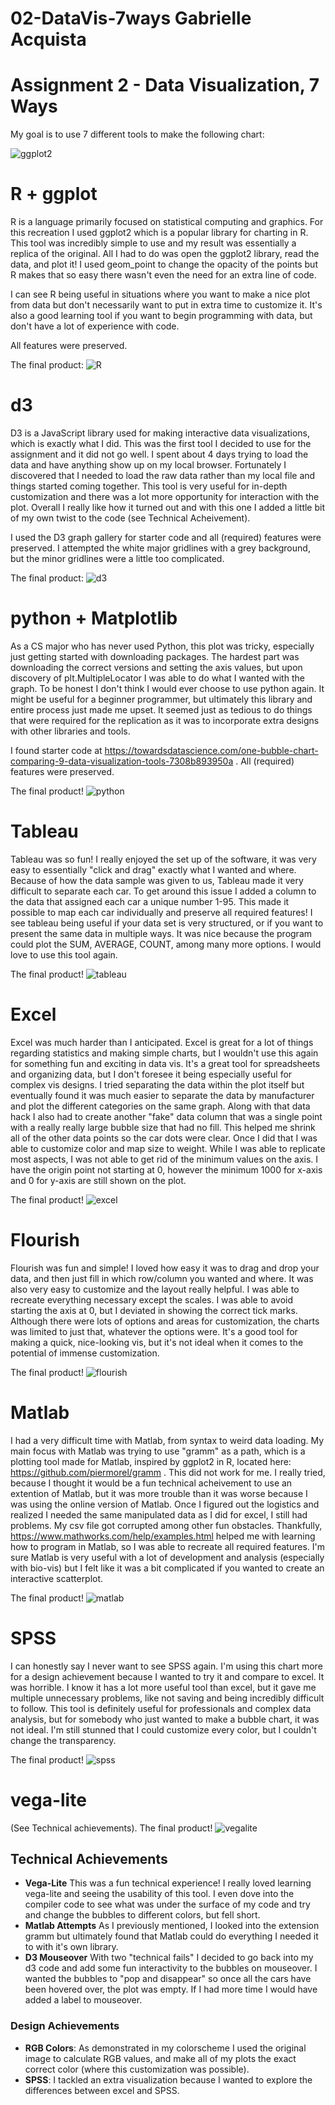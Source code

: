 # 02-DataVis-7ways Gabrielle Acquista

Assignment 2 - Data Visualization, 7 Ways  
===


My goal is to use 7 different tools to make the following chart:

![ggplot2](img/ORIGINAL.png)


# R + ggplot

R is a language primarily focused on statistical computing and graphics.
For this recreation I used ggplot2 which is a popular library for charting  in R. 
This tool was incredibly simple to use and my result was essentially a replica of the original.
All I had to do was open the ggplot2 library, read the data, and plot it! 
I used geom_point to change the opacity of the points but R makes that so easy there wasn't even the need for an extra line of code.

I can see R being useful in situations where you want to make a nice plot from data but don't necessarily want to put in extra time to customize it. 
It's also a good learning tool if you want to begin programming with data, but don't have a lot of experience with code. 

All features were preserved.

The final product:
![R](R/ggplot2Recreation.png)

# d3

D3 is a JavaScript library used for making interactive data visualizations, which is exactly what I did.
This was the first tool I decided to use for the assignment and it did not go well. I spent about 4 days trying to load the data and have anything show up on 
my local browser. Fortunately I discovered that I needed to load the raw data rather than my local file and things started coming together. 
This tool is very useful for in-depth customization and there was a lot more opportunity for interaction with the plot.
Overall I really like how it turned out and with this one I added a little bit of my own twist to the code (see Technical Acheivement).

I used the D3 graph gallery for starter code and all (required) features were preserved. 
I attempted the white major gridlines with a grey background, but the minor gridlines were  a little too complicated.

The final product:
![d3](d3/d3Plot.PNG)

# python + Matplotlib 

As a CS major who has never used Python, this plot was tricky, especially just getting started with downloading packages. 
The hardest part was downloading the correct versions and setting the axis values, but upon discovery of plt.MultipleLocator I was able to do what I wanted with the graph.
To be honest I don't think I would ever choose to use python again. 
It might be useful for a beginner programmer, but ultimately this library and entire process just made me upset.
It seemed just as tedious to do things that were required for the replication as it was to incorporate extra designs with other libraries and tools.

I found starter code at https://towardsdatascience.com/one-bubble-chart-comparing-9-data-visualization-tools-7308b893950a .
All (required) features were preserved. 

The final product!
![python](python/pythonMatplotLib.png)

# Tableau

Tableau was so fun! I really enjoyed the set up of the software, it was very easy to essentially "click and drag" exactly what I wanted and where.
Because of how the data sample was given to us, Tableau made it very difficult to separate each car.
To get around this issue I added a column to the data that assigned each car a unique number 1-95. 
This made it possible to map each car individually and preserve all required features!
I see tableau being useful if your data set is very structured, or if you want to present the same data in multiple ways. 
It was nice because the program could plot the SUM, AVERAGE, COUNT, among many more options. I would love to use this tool again.

The final product!
![tableau](tableau/tableauPlot.PNG)

# Excel

Excel was much harder than I anticipated. Excel is great for a lot of things regarding statistics and making simple charts, but I wouldn't use this again for something fun and exciting in data vis. 
It's a great tool for spreadsheets and organizing data, but I don't foresee it being especially useful for complex vis designs.
I tried separating the data within the plot itself but eventually found it was much easier to separate the data by manufacturer and plot the different categories on the same graph. 
Along with that data hack I also had to create another "fake" data column that was a single point with a really really large bubble size that had no fill. 
This helped me shrink all of the other data points so the car dots were clear.
Once I did that I was able to customize color and map size to weight. While I was able to replicate most aspects, I was not able to  get rid of the minimum values on the axis.
I have the origin point not starting at 0, however the minimum 1000 for x-axis and 0 for y-axis are still shown on the plot. 

The final product!
![excel](excel/excelPlot.PNG)

# Flourish

Flourish was fun and simple! I loved how easy it was to drag and drop your data, and then just fill in which row/column you wanted and where. 
It was also very easy to customize and the layout really helpful.
I was able to recreate everything necessary except the scales. I was able to avoid starting the axis at 0, but I deviated in showing the correct tick marks.
Although there were lots of options and areas for customization, the charts was limited to just that, whatever the options were. 
It's a good tool for making a quick, nice-looking vis, but it's not ideal when it comes to the potential of immense customization.

The final product!
![flourish](flourish/flourishRecreate.png)

# Matlab

I had a very difficult time with Matlab, from syntax to weird data loading. 
My main focus with Matlab was trying to use "gramm" as a path, which is a plotting tool made for Matlab, inspired by ggplot2 in R, located here: https://github.com/piermorel/gramm . 
This did not work for me. I really tried, because I thought it would be a fun technical acheivement to use an extention of Matlab, but it was more trouble than it was worse because I was using the online version of Matlab. 
Once I figured out the logistics and realized I needed the same manipulated data as I did for excel, I still had problems. My csv file got corrupted among other fun obstacles. 
Thankfully, https://www.mathworks.com/help/examples.html helped me with learning how to program in Matlab, so I was able to recreate all required features.
I'm sure Matlab is very useful with a lot of development and analysis (especially with bio-vis) but I felt like it was a bit complicated if you wanted to create an interactive scatterplot.

The final product!
![matlab](matlab/matlabShot.PNG)

# SPSS

I can honestly say I never want to see SPSS again. I'm using this chart more for a design achievement because I wanted to try it and compare to excel. 
It was horrible. I know it has a lot more useful tool than excel, but it gave me multiple unnecessary problems, like not saving and being incredibly difficult to follow.
This tool is definitely useful for professionals and complex data analysis, but for somebody who just wanted to make a bubble chart, it was not ideal. 
I'm still stunned that I could customize every color, but I couldn't change the transparency.

The final product!
![spss](spss/spss.PNG)

# vega-lite

(See Technical achievements).
The final product!
![vegalite](vegaLite/vegalite.png)


## Technical Achievements
- **Vega-Lite** This was a fun technical experience! I really loved learning vega-lite and seeing the usability of this tool. I even dove into the compiler code to see what was under the surface of my code and try and change the bubbles to different colors, but fell short.
- **Matlab Attempts** As I previously mentioned, I looked into the extension gramm but ultimately found that Matlab could do everything I needed it to with it's own library.
- **D3 Mouseover** With two "technical fails" I decided to go back into my d3 code and add some fun interactivity to the bubbles on mouseover. I wanted the bubbles to "pop and disappear" so once all the cars have been hovered over, the plot was empty. If I had more time I would have added a label to mouseover.

### Design Achievements
- **RGB Colors**: As demonstrated in my colorscheme I used the original image to calculate RGB values, and make all of my plots the exact correct color (where this customization was possible).
- **SPSS**: I tackled an extra visualization because I wanted to explore the differences between excel and SPSS.

